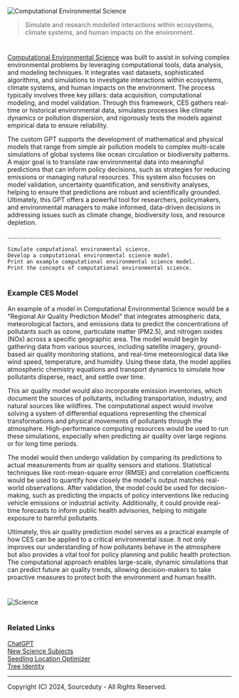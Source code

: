![Computational Environmental Science](https://github.com/user-attachments/assets/b1164c14-896a-4ca1-a958-bf3d857a870b)

> Simulate and research modelled interactions within ecosystems, climate systems, and human impacts on the environment.

#

[Computational Environmental Science](https://chatgpt.com/g/g-p9LtBM7zP-computational-environmental-science) was built to assist in solving complex environmental problems by leveraging computational tools, data analysis, and modeling techniques. It integrates vast datasets, sophisticated algorithms, and simulations to investigate interactions within ecosystems, climate systems, and human impacts on the environment. The process typically involves three key pillars: data acquisition, computational modeling, and model validation. Through this framework, CES gathers real-time or historical environmental data, simulates processes like climate dynamics or pollution dispersion, and rigorously tests the models against empirical data to ensure reliability.

The custom GPT supports the development of mathematical and physical models that range from simple air pollution models to complex multi-scale simulations of global systems like ocean circulation or biodiversity patterns. A major goal is to translate raw environmental data into meaningful predictions that can inform policy decisions, such as strategies for reducing emissions or managing natural resources. This system also focuses on model validation, uncertainty quantification, and sensitivity analyses, helping to ensure that predictions are robust and scientifically grounded. Ultimately, this GPT offers a powerful tool for researchers, policymakers, and environmental managers to make informed, data-driven decisions in addressing issues such as climate change, biodiversity loss, and resource depletion.

.......................................................................................................................

```
Simulate computational environmental science.
Develop a computational environmental science model.
Print an example computational environmental science model.
Print the concepts of computational environmental science.
```

#
### Example CES Model

An example of a model in Computational Environmental Science would be a "Regional Air Quality Prediction Model" that integrates atmospheric data, meteorological factors, and emissions data to predict the concentrations of pollutants such as ozone, particulate matter (PM2.5), and nitrogen oxides (NOx) across a specific geographic area. The model would begin by gathering data from various sources, including satellite imagery, ground-based air quality monitoring stations, and real-time meteorological data like wind speed, temperature, and humidity. Using these data, the model applies atmospheric chemistry equations and transport dynamics to simulate how pollutants disperse, react, and settle over time.

This air quality model would also incorporate emission inventories, which document the sources of pollutants, including transportation, industry, and natural sources like wildfires. The computational aspect would involve solving a system of differential equations representing the chemical transformations and physical movements of pollutants through the atmosphere. High-performance computing resources would be used to run these simulations, especially when predicting air quality over large regions or for long time periods.

The model would then undergo validation by comparing its predictions to actual measurements from air quality sensors and stations. Statistical techniques like root-mean-square error (RMSE) and correlation coefficients would be used to quantify how closely the model's output matches real-world observations. After validation, the model could be used for decision-making, such as predicting the impacts of policy interventions like reducing vehicle emissions or industrial activity. Additionally, it could provide real-time forecasts to inform public health advisories, helping to mitigate exposure to harmful pollutants.

Ultimately, this air quality prediction model serves as a practical example of how CES can be applied to a critical environmental issue. It not only improves our understanding of how pollutants behave in the atmosphere but also provides a vital tool for policy planning and public health protection. The computational approach enables large-scale, dynamic simulations that can predict future air quality trends, allowing decision-makers to take proactive measures to protect both the environment and human health.

#

![Science](https://github.com/user-attachments/assets/81864863-c6b2-47cc-b013-ab11ac021e34)

#
### Related Links

[ChatGPT](https://github.com/sourceduty/ChatGPT)
<br>
[New Science Subjects](https://github.com/sourceduty/New_Science_Subjects)
<br>
[Seedling Location Optimizer](https://github.com/sourceduty/Seedling_Location_Optimizer)
<br>
[Tree Identity](https://github.com/sourceduty/Tree_Identity)

***
Copyright (C) 2024, Sourceduty - All Rights Reserved.
